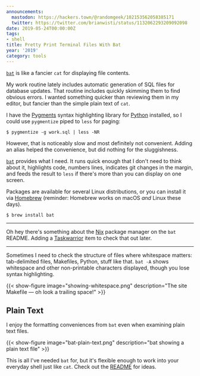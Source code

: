 ```yaml
---
announcements:
  mastodon: https://hackers.town/@randomgeek/102153562058385171
  twitter: https://twitter.com/brianwisti/status/1132062293209092098
date: 2019-05-24T00:00:00Z
tags:
- shell
title: Pretty Print Terminal Files With Bat
year: '2019'
category: tools
---
```



[`bat`][] is like a fancier `cat` for displaying file contents.

[`bat`]: https://github.com/sharkdp/bat

<!-- TEASER_END -->

My work routine lately includes automatic generation of SQL files for
database updates. That routine includes quickly skimming them to find obvious
errors. I wanted something quicker than reviewing them in my editor, but fancier
than the simple plain text of `cat`.

I have the [Pygments][] syntax highlighting library for [Python][] installed, so I
could use `pygmentize` piped to `less` for paging:

``` shell
$ pygmentize -g work.sql | less -NR
```

However, that is noticeably slow and most definitely not convenient.  Adding an
alias helped the convenience, but did nothing for the sluggishness.

[Pygments]: http://pygments.org/
[Python]: /tags/python

[`bat`][] provides what I need. It runs quick enough that I don't need to
think about it, highlights code, numbers lines, indicates git changes in the
margin, and feeds the result to `less` if there's more than you can display on
one screen.

[`bat`]: https://github.com/sharkdp/bat

Packages are available for several Linux distributions, or you can install it
via [Homebrew][] (reminder: Homebrew works on macOS *and* Linux these days).

[Homebrew]: https://brew.sh/

``` shell
$ brew install bat
```

****

Oh hey there's something about the [Nix][] package manager on the `bat`
README. Adding a [Taskwarrior][] item to check that out later.

****

[Nix]: https://nixos.org/nix/
[Taskwarrior]: /tags/taskwarrior

Sometimes I need to check the structure of files where whitespace matters:
tab-delimited files, Makefiles, Python, stuff like that. `bat -A` shows
whitespace and other non-printable characters displayed, though you lose syntax
highlighting.

{{< show-figure
    image="showing-whitespace.png"
    description="The site Makefile — oh look a trailing space!" >}}

## Plain Text

I enjoy the formatting conveniences from `bat` even when examining plain text
files.

{{< show-figure
    image="bat-plain-text.png"
    description="bat showing a plain text file" >}}

This is all I've needed `bat` for, but it's flexible enough to work into your
everyday shell just like `cat`. Check out the [README][] for ideas.

[README]: https://github.com/sharkdp/bat

